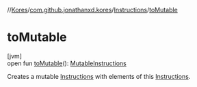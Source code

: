 //[Kores](../../../index.md)/[com.github.jonathanxd.kores](../index.md)/[Instructions](index.md)/[toMutable](to-mutable.md)

# toMutable

[jvm]\
open fun [toMutable](to-mutable.md)(): [MutableInstructions](../-mutable-instructions/index.md)

Creates a mutable [Instructions](index.md) with elements of this [Instructions](index.md).
